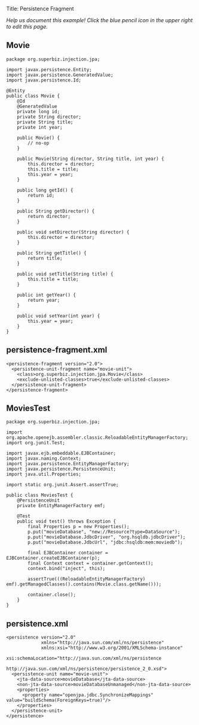 Title: Persistence Fragment

*Help us document this example! Click the blue pencil icon in the upper right to edit this page.*

## Movie

    package org.superbiz.injection.jpa;
    
    import javax.persistence.Entity;
    import javax.persistence.GeneratedValue;
    import javax.persistence.Id;
    
    @Entity
    public class Movie {
        @Id
        @GeneratedValue
        private long id;
        private String director;
        private String title;
        private int year;
    
        public Movie() {
            // no-op
        }
    
        public Movie(String director, String title, int year) {
            this.director = director;
            this.title = title;
            this.year = year;
        }
    
        public long getId() {
            return id;
        }
    
        public String getDirector() {
            return director;
        }
    
        public void setDirector(String director) {
            this.director = director;
        }
    
        public String getTitle() {
            return title;
        }
    
        public void setTitle(String title) {
            this.title = title;
        }
    
        public int getYear() {
            return year;
        }
    
        public void setYear(int year) {
            this.year = year;
        }
    }

## persistence-fragment.xml

    <persistence-fragment version="2.0">
      <persistence-unit-fragment name="movie-unit">
        <class>org.superbiz.injection.jpa.Movie</class>
        <exclude-unlisted-classes>true</exclude-unlisted-classes>
      </persistence-unit-fragment>
    </persistence-fragment>
    

## MoviesTest

    package org.superbiz.injection.jpa;
    
    import org.apache.openejb.assembler.classic.ReloadableEntityManagerFactory;
    import org.junit.Test;
    
    import javax.ejb.embeddable.EJBContainer;
    import javax.naming.Context;
    import javax.persistence.EntityManagerFactory;
    import javax.persistence.PersistenceUnit;
    import java.util.Properties;
    
    import static org.junit.Assert.assertTrue;
    
    public class MoviesTest {
        @PersistenceUnit
        private EntityManagerFactory emf;
    
        @Test
        public void test() throws Exception {
            final Properties p = new Properties();
            p.put("movieDatabase", "new://Resource?type=DataSource");
            p.put("movieDatabase.JdbcDriver", "org.hsqldb.jdbcDriver");
            p.put("movieDatabase.JdbcUrl", "jdbc:hsqldb:mem:moviedb");
    
            final EJBContainer container = EJBContainer.createEJBContainer(p);
            final Context context = container.getContext();
            context.bind("inject", this);
    
            assertTrue(((ReloadableEntityManagerFactory) emf).getManagedClasses().contains(Movie.class.getName()));
    
            container.close();
        }
    }

## persistence.xml

    <persistence version="2.0"
                 xmlns="http://java.sun.com/xml/ns/persistence"
                 xmlns:xsi="http://www.w3.org/2001/XMLSchema-instance"
                 xsi:schemaLocation="http://java.sun.com/xml/ns/persistence
                           http://java.sun.com/xml/ns/persistence/persistence_2_0.xsd">
      <persistence-unit name="movie-unit">
        <jta-data-source>movieDatabase</jta-data-source>
        <non-jta-data-source>movieDatabaseUnmanaged</non-jta-data-source>
        <properties>
          <property name="openjpa.jdbc.SynchronizeMappings" value="buildSchema(ForeignKeys=true)"/>
        </properties>
      </persistence-unit>
    </persistence>
    

